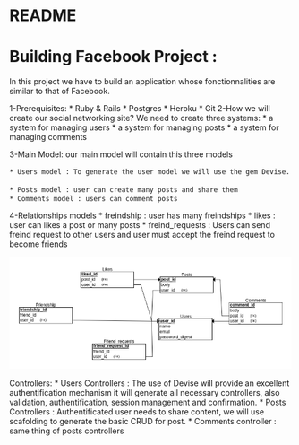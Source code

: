 # README
# Building Facebook Project :
 In this project we have to build an application whose fonctionnalities are similar to that of Facebook.

 1-Prerequisites:
 	* Ruby & Rails
 	* Postgres
 	* Heroku
 	* Git
 2-How we will create our social networking site?
 We need to create three systems:
 	* a system for managing users
 	* a system for managing posts
 	* a system for managing comments

3-Main Model:
our main model will contain this three models

	* Users model : To generate the user model we will use the gem Devise.

	* Posts model : user can create many posts and share them
	* Comments model : users can comment posts

4-Relationships models
	* freindship : user has many freindships
	* likes : user can likes a post or many posts
	* freind_requests : Users can send freind request to other users and user must accept the freind request to become friends

![Entity Relationship Diagram](./db_diagram.png)

Controllers:
	* Users Controllers : The use of Devise will provide an excellent authentification mechanism it will generate all necessary controllers, also validation, authentification, session management and confirmation.
	* Posts Controllers : Authentificated user needs to share content, we will use scafolding to generate the basic CRUD for post.
	* Comments controller : same thing of posts controllers 
